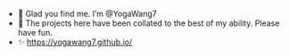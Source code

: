 - 👋 Glad you find me. I’m @YogaWang7
- 👀 The projects here have been collated to the best of my ability. Please have fun.
- ✨ https://yogawang7.github.io/ 

<!---
YogaWang7/YogaWang7 is a ✨ special ✨ repository because its `README.md` (this file) appears on your GitHub profile.
You can click the Preview link to take a look at your changes.
--->
